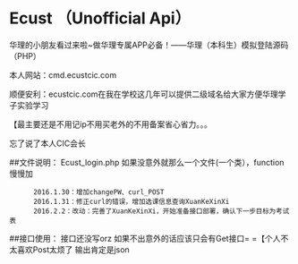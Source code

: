 # Ecust （Unofficial Api）
华理的小朋友看过来啦~做华理专属APP必备！——华理（本科生）模拟登陆源码（PHP）

本人网站：cmd.ecustcic.com

顺便安利：ecustcic.com在我在学校这几年可以提供二级域名给大家方便华理学子实验学习

【最主要还是不用记ip不用买老外的不用备案省心省力。。。

忘了说了本人CIC会长

##文件说明：
          Ecust_login.php
          如果没意外就那么一个文件(一个类），function慢慢加

          2016.1.30：增加changePW、curl_POST
          2016.1.31：修正curl的错误，增加选课信息查询XuanKeXinXi
          2016.2.2：改动：完善了XuanKeXinXi，开始准备接口部署，确认下一步目标为考试表
          
##接口使用：
          接口还没写orz
          如果不出意外的话应该只会有Get接口= =【个人不太喜欢Post太烦了
          输出肯定是json

